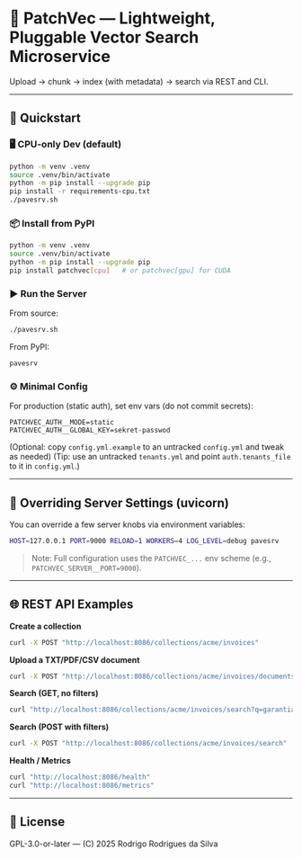 # 🍰 PatchVec — Lightweight, Pluggable Vector Search Microservice

Upload → chunk → index (with metadata) → search via REST and CLI.

---

## 🚀 Quickstart

### 🖥️ CPU-only Dev (default)
```bash
python -m venv .venv
source .venv/bin/activate
python -m pip install --upgrade pip
pip install -r requirements-cpu.txt
./pavesrv.sh
```

### 📦 Install from PyPI
```bash
python -m venv .venv
source .venv/bin/activate
python -m pip install --upgrade pip
pip install patchvec[cpu]   # or patchvec[gpu] for CUDA
```

### ▶️ Run the Server
From source:
```bash
./pavesrv.sh
```
From PyPI:
```bash
pavesrv
```

### ⚙️ Minimal Config
For production (static auth), set env vars (do not commit secrets):
```env
PATCHVEC_AUTH__MODE=static
PATCHVEC_AUTH__GLOBAL_KEY=sekret-passwod
```
(Optional: copy `config.yml.example` to an untracked `config.yml` and tweak as needed)
(Tip: use an untracked `tenants.yml` and point `auth.tenants_file` to it in `config.yml`.)

---

## 🔧 Overriding Server Settings (uvicorn)
You can override a few server knobs via environment variables:
```bash
HOST=127.0.0.1 PORT=9000 RELOAD=1 WORKERS=4 LOG_LEVEL=debug pavesrv
```
> Note: Full configuration uses the `PATCHVEC_...` env scheme (e.g., `PATCHVEC_SERVER__PORT=9000`).

---

## 🌐 REST API Examples

**Create a collection**
```bash
curl -X POST "http://localhost:8086/collections/acme/invoices"
```

**Upload a TXT/PDF/CSV document**
```bash
curl -X POST "http://localhost:8086/collections/acme/invoices/documents"   -F "file=@sample.txt"   -F "docid=DOC-1"   -F 'metadata={"lang":"pt"}'
```

**Search (GET, no filters)**
```bash
curl "http://localhost:8086/collections/acme/invoices/search?q=garantia&k=5"
```

**Search (POST with filters)**
```bash
curl -X POST "http://localhost:8086/collections/acme/invoices/search"   -H "Content-Type: application/json"   -d '{"q": "garantia", "k": 5, "filters": {"docid": "DOC-1"}}'
```

**Health / Metrics**
```bash
curl "http://localhost:8086/health"
curl "http://localhost:8086/metrics"
```

---

## 📜 License
GPL-3.0-or-later — (C) 2025 Rodrigo Rodrigues da Silva

